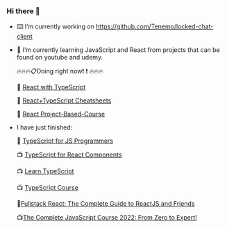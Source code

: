 ### Hi there 👋

- :keyboard: I’m currently working on https://github.com/Tenemo/locked-chat-client
- 🌱 I’m currently learning JavaScript and React from projects that can be found on youtube and udemy.

  :fire::fire::fire::clipboard:Doing right now:exclamation: :exclamation: :fire::fire::fire:
  
  :pushpin: [React with TypeScript](https://www.youtube.com/watch?v=jrKcJxF0lAU)
  
  :pushpin: [React+TypeScript Cheatsheets](https://github.com/typescript-cheatsheets/react)
   
  :pushpin: [React Project-Based-Course](https://www.youtube.com/watch?v=u6gSSpfsoOQ&t=515s)
  
  
  
- I have just finished:

   :book: [TypeScript for JS Programmers](https://ts.chibicode.com/todo/)

    :tv: [TypeScript for React Components](https://www.youtube.com/watch?v=z8lDwLKthr8)

    :tv: [Learn TypeScript](https://www.youtube.com/watch?v=gp5H0Vw39yw)

    :tv: [TypeScript Course](https://www.youtube.com/watch?v=BwuLxPH8IDs)

    :orange_book:[Fullstack React: The Complete Guide to ReactJS and Friends](https://www.newline.co/fullstack-react/)
    
    :tv:[The Complete JavaScript Course 2022: From Zero to Expert!](https://www.udemy.com/course/the-complete-javascript-course/)

<!--
**wojciech-lasota/wojciech-lasota** is a ✨ _special_ ✨ repository because its `README.md` (this file) appears on your GitHub profile.

Here are some ideas to get you started:

- 🔭 I’m currently working on ...
- 🌱 I’m currently learning ...
- 👯 I’m looking to collaborate on ...
- 🤔 I’m looking for help with ...
- 💬 Ask me about ...
- 📫 How to reach me: ...
- 😄 Pronouns: ...
- ⚡ Fun fact: ...
- :orange_book: I'm currently reading Fullstack React: The Complete Guide to ReactJS and Friends.
-->
